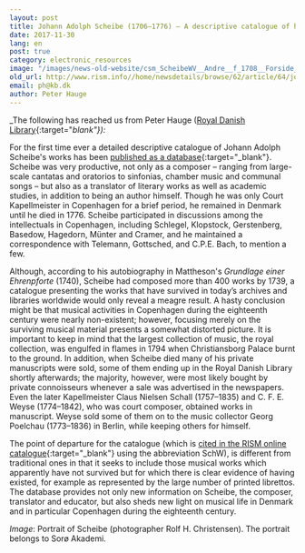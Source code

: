 ```yaml
---
layout: post
title: Johann Adolph Scheibe (1706–1776) – A descriptive catalogue of his works
date: 2017-11-30
lang: en
post: true
category: electronic_resources
image: "/images/news-old-website/csm_ScheibeWV__Andre__f_1708__Forside_62dee28669.png"
old_url: http://www.rism.info//home/newsdetails/browse/62/article/64/johann-adolph-scheibe-1706-1776-a-descriptive-catalogue-of-his-works.html
email: ph@kb.dk
author: Peter Hauge
---
```



_The following has reached us from Peter Hauge ([Royal Danish Library](http://www.kb.dk/en/index.html){:target="_blank"}):_

For the first time ever a detailed descriptive catalogue of Johann Adolph Scheibe's works has been [published as a database](http://www.kb.dk/dcm/schw/preface.xq){:target="_blank"}. Scheibe was very productive, not only as a composer – ranging from large-scale cantatas and oratorios to sinfonias, chamber music and communal songs – but also as a translator of literary works as well as academic studies, in addition to being an author himself. Though he was only Court Kapellmeister in Copenhagen for a brief period, he remained in Denmark until he died in 1776. Scheibe participated in discussions among the intellectuals in Copenhagen, including Schlegel, Klopstock, Gerstenberg, Basedow, Hagedorn, Münter and Cramer, and he maintained a correspondence with Telemann, Gottsched, and C.P.E. Bach, to mention a few.

Although, according to his autobiography in Mattheson's _Grundlage einer Ehrenpforte_ (1740), Scheibe had composed more than 400 works by 1739, a catalogue presenting the works that have survived in today’s archives and libraries worldwide would only reveal a meagre result. A hasty conclusion might be that musical activities in Copenhagen during the eighteenth century were nearly non-existent; however, focusing merely on the surviving musical material presents a somewhat distorted picture. It is important to keep in mind that the largest collection of music, the royal collection, was engulfed in flames in 1794 when Christiansborg Palace burnt to the ground. In addition, when Scheibe died many of his private manuscripts were sold, some of them ending up in the Royal Danish Library shortly afterwards; the majority, however, were most likely bought by private connoisseurs whenever a sale was advertised in the newspapers. Even the later Kapellmeister Claus Nielsen Schall (1757–1835) and C. F. E. Weyse (1774–1842), who was court composer, obtained works in manuscript. Weyse sold some of them on to the music collector Georg Poelchau (1773–1836) in Berlin, while keeping others for himself.

The point of departure for the catalogue (which is [cited in the RISM online catalogue](https://opac.rism.info/search?View=rism&author=Scheibe+Johann+Adolph){:target="_blank"} using the abbreviation SchW), is different from traditional ones in that it seeks to include those musical works which apparently have not survived but for which there is clear evidence of having existed, for example as represented by the large number of printed librettos. The database provides not only new information on Scheibe, the composer, translator and educator, but also sheds new light on musical life in Denmark and in particular Copenhagen during the eighteenth century.

_Image_: Portrait of Scheibe (photographer Rolf H. Christensen). The portrait belongs to Sorø Akademi.

